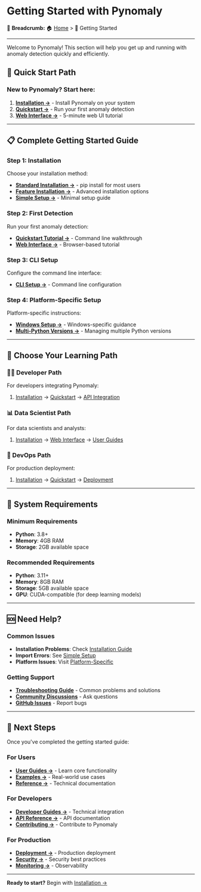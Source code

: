 # Getting Started with Pynomaly

🍞 **Breadcrumb:** 🏠 [Home](../index.md) > 🏁 Getting Started

---

Welcome to Pynomaly! This section will help you get up and running with anomaly detection quickly and efficiently.

## 🚀 Quick Start Path

### **New to Pynomaly?** Start here:
1. **[Installation →](installation.md)** - Install Pynomaly on your system
2. **[Quickstart →](quickstart.md)** - Run your first anomaly detection
3. **[Web Interface →](web-interface-quickstart.md)** - 5-minute web UI tutorial

---

## 📋 Complete Getting Started Guide

### **Step 1: Installation**
Choose your installation method:
- **[Standard Installation →](installation.md)** - pip install for most users
- **[Feature Installation →](FEATURE_INSTALLATION_GUIDE.md)** - Advanced installation options
- **[Simple Setup →](README_SIMPLE_SETUP.md)** - Minimal setup guide

### **Step 2: First Detection**
Run your first anomaly detection:
- **[Quickstart Tutorial →](quickstart.md)** - Command line walkthrough
- **[Web Interface →](web-interface-quickstart.md)** - Browser-based tutorial

### **Step 3: CLI Setup**
Configure the command line interface:
- **[CLI Setup →](SETUP_CLI.md)** - Command line configuration

### **Step 4: Platform-Specific Setup**
Platform-specific instructions:
- **[Windows Setup →](platform-specific/WINDOWS_SETUP_GUIDE.md)** - Windows-specific guidance
- **[Multi-Python Versions →](platform-specific/MULTI_PYTHON_VERSIONS.md)** - Managing multiple Python versions

---

## 🎯 Choose Your Learning Path

### **👨‍💻 Developer Path**
For developers integrating Pynomaly:
1. [Installation](installation.md) → [Quickstart](quickstart.md) → [API Integration](../developer-guides/api-integration/)

### **📊 Data Scientist Path**
For data scientists and analysts:
1. [Installation](installation.md) → [Web Interface](web-interface-quickstart.md) → [User Guides](../user-guides/)

### **🚀 DevOps Path**
For production deployment:
1. [Installation](installation.md) → [Quickstart](quickstart.md) → [Deployment](../deployment/)

---

## 🔧 System Requirements

### **Minimum Requirements**
- **Python**: 3.8+
- **Memory**: 4GB RAM
- **Storage**: 2GB available space

### **Recommended Requirements**
- **Python**: 3.11+
- **Memory**: 8GB RAM
- **Storage**: 5GB available space
- **GPU**: CUDA-compatible (for deep learning models)

---

## 🆘 Need Help?

### **Common Issues**
- **Installation Problems**: Check [Installation Guide](installation.md#troubleshooting)
- **Import Errors**: See [Simple Setup](README_SIMPLE_SETUP.md)
- **Platform Issues**: Visit [Platform-Specific](platform-specific/)

### **Getting Support**
- **[Troubleshooting Guide](../user-guides/troubleshooting/)** - Common problems and solutions
- **[Community Discussions](https://github.com/your-org/pynomaly/discussions)** - Ask questions
- **[GitHub Issues](https://github.com/your-org/pynomaly/issues)** - Report bugs

---

## 🎊 Next Steps

Once you've completed the getting started guide:

### **For Users**
- **[User Guides →](../user-guides/)** - Learn core functionality
- **[Examples →](../examples/)** - Real-world use cases
- **[Reference →](../reference/)** - Technical documentation

### **For Developers**
- **[Developer Guides →](../developer-guides/)** - Technical integration
- **[API Reference →](../reference/api/)** - API documentation
- **[Contributing →](../developer-guides/contributing/)** - Contribute to Pynomaly

### **For Production**
- **[Deployment →](../deployment/)** - Production deployment
- **[Security →](../security/)** - Security best practices
- **[Monitoring →](../user-guides/basic-usage/monitoring.md)** - Observability

---

**Ready to start?** Begin with [Installation →](installation.md)